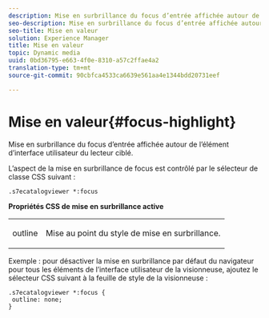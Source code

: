 ```yaml
---
description: Mise en surbrillance du focus d’entrée affichée autour de l’élément d’interface utilisateur du lecteur ciblé.
seo-description: Mise en surbrillance du focus d’entrée affichée autour de l’élément d’interface utilisateur du lecteur ciblé.
seo-title: Mise en valeur
solution: Experience Manager
title: Mise en valeur
topic: Dynamic media
uuid: 0bd36795-e663-4f0e-8310-a57c2ffae4a2
translation-type: tm+mt
source-git-commit: 90cbfca4533ca6639e561aa4e1344bdd20731eef

---
```



# Mise en valeur{#focus-highlight}

Mise en surbrillance du focus d’entrée affichée autour de l’élément d’interface utilisateur du lecteur ciblé.

<!--<a id="section_E8B3D0BF9FF548F188F717D6EA65EC32"></a>-->

L’aspect de la mise en surbrillance de focus est contrôlé par le sélecteur de classe CSS suivant :

```
.s7ecatalogviewer *:focus
```

**Propriétés CSS de mise en surbrillance active**

<table id="table_C48C56E696304C9BAFEE71BA9EA9A174"> 
 <tbody> 
  <tr> 
   <td colname="col1"> <p> <span class="codeph"> outline </span> </p> </td> 
   <td colname="col2"> <p> Mise au point du style de mise en surbrillance. </p> </td> 
  </tr> 
 </tbody> 
</table>

Exemple : pour désactiver la mise en surbrillance par défaut du navigateur pour tous les éléments de l’interface utilisateur de la visionneuse, ajoutez le sélecteur CSS suivant à la feuille de style de la visionneuse :

```
.s7ecatalogviewer *:focus { 
 outline: none; 
}
```

